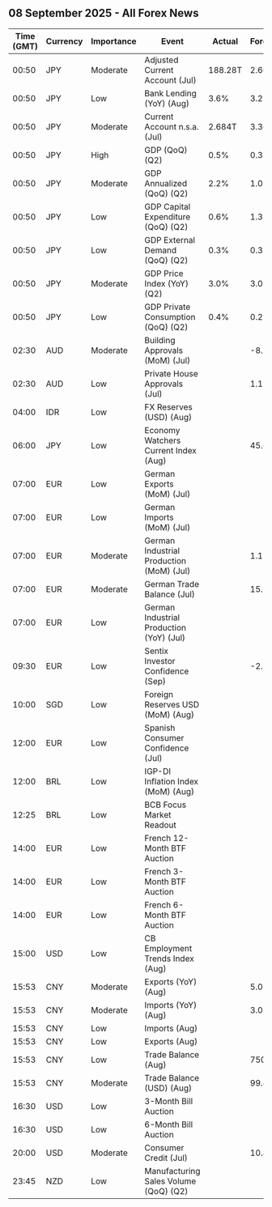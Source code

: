 ## 08 September 2025 - All Forex News

| Time (GMT) | Currency | Importance | Event | Actual | Forecast | Previous |
|------|----------|------------|-------|--------|----------|----------|
| 00:50 | JPY | Moderate | Adjusted Current Account (Jul) | 188.28T | 2.60T | 239.79T |
| 00:50 | JPY | Low | Bank Lending (YoY) (Aug) | 3.6% | 3.2% | 3.2% |
| 00:50 | JPY | Moderate | Current Account n.s.a. (Jul) | 2.684T | 3.366T | 1.348T |
| 00:50 | JPY | High | GDP (QoQ) (Q2) | 0.5% | 0.3% | 0.3% |
| 00:50 | JPY | Moderate | GDP Annualized (QoQ) (Q2) | 2.2% | 1.0% | 1.0% |
| 00:50 | JPY | Low | GDP Capital Expenditure (QoQ) (Q2) | 0.6% | 1.3% | 0.7% |
| 00:50 | JPY | Low | GDP External Demand (QoQ) (Q2) | 0.3% | 0.3% | 0.3% |
| 00:50 | JPY | Moderate | GDP Price Index (YoY) (Q2) | 3.0% | 3.0% | 3.0% |
| 00:50 | JPY | Low | GDP Private Consumption (QoQ) (Q2) | 0.4% | 0.2% | 0.0% |
| 02:30 | AUD | Moderate | Building Approvals (MoM) (Jul) |  | -8.2% | 12.2% |
| 02:30 | AUD | Low | Private House Approvals (Jul) |  | 1.1% | -2.0% |
| 04:00 | IDR | Low | FX Reserves (USD) (Aug) |  |  | 152.00B |
| 06:00 | JPY | Low | Economy Watchers Current Index (Aug) |  | 45.6 | 45.2 |
| 07:00 | EUR | Low | German Exports (MoM) (Jul) |  |  | 0.8% |
| 07:00 | EUR | Low | German Imports (MoM) (Jul) |  |  | 4.2% |
| 07:00 | EUR | Moderate | German Industrial Production (MoM) (Jul) |  | 1.1% | -1.9% |
| 07:00 | EUR | Moderate | German Trade Balance (Jul) |  | 15.7B | 14.9B |
| 07:00 | EUR | Low | German Industrial Production (YoY) (Jul) |  |  | -3.53% |
| 09:30 | EUR | Low | Sentix Investor Confidence (Sep) |  | -2.2 | -3.7 |
| 10:00 | SGD | Low | Foreign Reserves USD (MoM) (Aug) |  |  | 397.3B |
| 12:00 | EUR | Low | Spanish Consumer Confidence (Jul) |  |  | 76.1 |
| 12:00 | BRL | Low | IGP-DI Inflation Index (MoM) (Aug) |  |  | -0.07% |
| 12:25 | BRL | Low | BCB Focus Market Readout |  |  |  |
| 14:00 | EUR | Low | French 12-Month BTF Auction |  |  | 2.020% |
| 14:00 | EUR | Low | French 3-Month BTF Auction |  |  | 1.984% |
| 14:00 | EUR | Low | French 6-Month BTF Auction |  |  | 2.009% |
| 15:00 | USD | Low | CB Employment Trends Index (Aug) |  |  | 107.55 |
| 15:53 | CNY | Moderate | Exports (YoY) (Aug) |  | 5.0% | 7.2% |
| 15:53 | CNY | Moderate | Imports (YoY) (Aug) |  | 3.0% | 4.1% |
| 15:53 | CNY | Low | Imports (Aug) |  |  | 4.80M |
| 15:53 | CNY | Low | Exports (Aug) |  |  | 8.00M |
| 15:53 | CNY | Low | Trade Balance (Aug) |  | 750.00B | 705.10B |
| 15:53 | CNY | Moderate | Trade Balance (USD) (Aug) |  | 99.40B | 98.24B |
| 16:30 | USD | Low | 3-Month Bill Auction |  |  | 4.045% |
| 16:30 | USD | Low | 6-Month Bill Auction |  |  | 3.880% |
| 20:00 | USD | Moderate | Consumer Credit (Jul) |  | 10.40B | 7.37B |
| 23:45 | NZD | Low | Manufacturing Sales Volume (QoQ) (Q2) |  |  | 2.4% |
